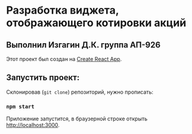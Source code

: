 # Разработка виджета, отображающего котировки акций

## Выполнил Изгагин Д.К. группа АП-926

Этот проект был создан на [Create React App](https://github.com/facebook/create-react-app).

## Запустить проект:

Склонировав (`git clone`) репозиторий, нужно прописать:

### `npm start`

Приложение запустится, в браузерной строке открыть [http://localhost:3000](http://localhost:3000).

